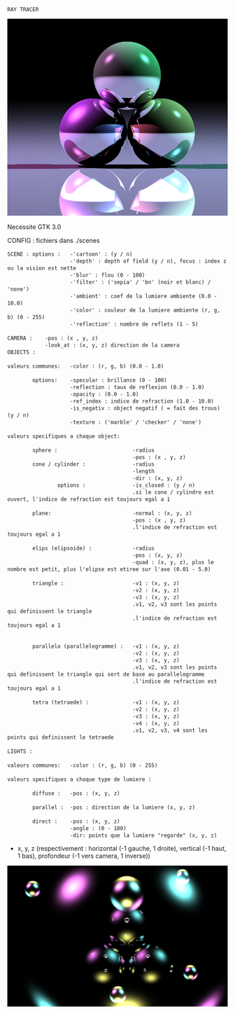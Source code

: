 
	RAY TRACER
	
![alt text](https://github.com/nbelouni/RT/blob/master/img/Capture%20d%E2%80%99%C3%A9cran%202018-11-13%20%C3%A0%2019.18.44.png)

Necessite GTK 3.0

CONFIG :
	fichiers dans ./scenes

	SCENE : options :	-'cartoon' : (y / n)
						-'depth' : depth of field (y / n), focus : index z ou la vision est nette
						-'blur' : flou (0 - 100)
						-'filter' : ('sepia' / 'bn' (noir et blanc) / 'none')
						-'ambient' : coef de la lumiere ambiente (0.0 - 10.0)
						-'color' : couleur de la lumiere ambiente (r, g, b) (0 - 255)
						-'reflection' : nombre de reflets (1 - 5)

	CAMERA :	-pos : (x , y, z)
				-look_at : (x, y, z) direction de la camera
	OBJECTS :

	valeurs communes:	-color : (r, g, b) (0.0 - 1.0)
			
			options:	-specular : brillance (0 - 100)
						-reflection : taux de reflexion (0.0 - 1.0)
						-opacity : (0.0 - 1.0)
						-ref_index : indice de refraction (1.0 - 10.0)
						-is_negativ : object negatif ( = fait des trous) (y / n)
						-texture : ('marble' / 'checker' / 'none')
	
	valeurs specifiques a chaque object:

			sphere :						-radius
											-pos : (x , y, z)
			cone / cylinder :				-radius
											-length
											-dir : (x, y, z)
					options	:				-is_closed : (y / n) 
											.si le cone / cylindre est ouvert, l'indice de refraction est toujours egal a 1
                                			
			plane:							-normal : (x, y, z)
											-pos : (x , y, z)
											.l'indice de refraction est toujours egal a 1
											
			elips (elipsoide) :				-radius
											-pos : (x, y, z)
											-quad : (x, y, z), plus le nombre est petit, plus l'elipse est etiree sur l'axe (0.01 - 5.0)
                                			
			triangle :						-v1 : (x, y, z)
											-v2 : (x, y, z)
											-v3 : (x, y, z)
											.v1, v2, v3 sont les points qui definissent le triangle
											.l'indice de refraction est toujours egal a 1


			parallelo (parallelogramme) :	-v1 : (x, y, z)
											-v2 : (x, y, z)
											-v3 : (x, y, z)
											.v1, v2, v3 sont les points qui definissent le triangle qui sert de base au parallelogramme
											.l'indice de refraction est toujours egal a 1

			tetra (tetraede) :				-v1 : (x, y, z)
											-v2 : (x, y, z)
											-v3 : (x, y, z)
											-v4 : (x, y, z)
											.v1, v2, v3, v4 sont les points qui definissent le tetraede

	LIGHTS :

	valeurs communes:	-color : (r, g, b) (0 - 255)

	valeurs specifiques a chaque type de lumiere :

			diffuse :	-pos : (x, y, z)

			parallel :	-pos : direction de la lumiere (x, y, z)

			direct :	-pos : (x, y, z)
						-angle : (0 - 180)
						-dir: points que la lumiere "regarde" (x, y, z)
						 
- x, y, z (respectivement : horizontal (-1 gauche, 1 droite), vertical (-1 haut, 1 bas), profondeur (-1 vers camera, 1 inverse))


![alt text](https://github.com/nbelouni/RT/blob/master/img/Capture%20d%E2%80%99%C3%A9cran%202018-11-13%20%C3%A0%2019.21.16.png)

